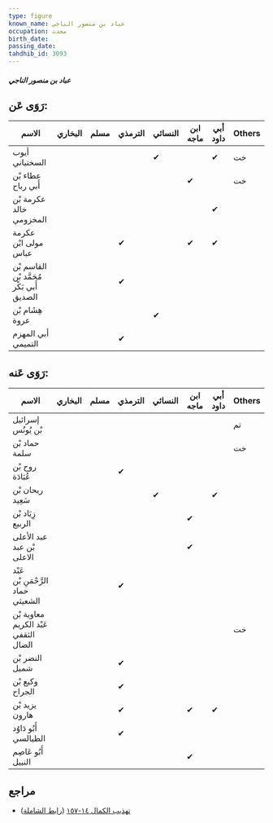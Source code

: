 ```yaml
---
type: figure
known_name: عباد بن منصور الناجي
occupation: محدث
birth_date:
passing_date:
tahdhib_id: 3093
---
```

##### عباد بن منصور الناجي

## رَوَى عَن:
| الاسم                                     | البخاري | مسلم | الترمذي | النسائي | ابن ماجه | أبي داود | Others |
| ----------------------------------------- | ------- | ---- | ------- | ------- | -------- | -------- | ------ |
| أيوب السختياني                            |         |      |         | ✔       |          | ✔        | خت     |
| عطاء بْن أَبي رباح                        |         |      |         |         | ✔        |          | خت     |
| عكرمة بْن خالد المخزومي                   |         |      |         |         |          | ✔        |        |
| عكرمة مولى ابْن عباس                      |         |      | ✔       |         | ✔        | ✔        |        |
| القاسم بْن مُحَمَّد بْن أَبي بَكْر الصديق |         |      | ✔       |         |          |          |        |
| هِشَام بْن عروة                           |         |      |         | ✔       |          |          |        |
| أبي المهزم التميمي                        |         |      | ✔       |         |          |          |        |
## رَوَى عَنه:
| الاسم                                | البخاري | مسلم | الترمذي | النسائي | ابن ماجه | أبي داود | Others |
| ------------------------------------ | ------- | ---- | ------- | ------- | -------- | -------- | ------ |
| إسرائيل بْن يُونُس                   |         |      |         |         |          |          | تم     |
| حماد بْن سلمة                        |         |      |         |         |          |          | خت     |
| روح بْن عُبَادَة                     |         |      | ✔       |         |          |          |        |
| ريحان بْن سَعِيد                     |         |      |         | ✔       |          | ✔        |        |
| زِيَاد بْن الربيع                    |         |      |         |         | ✔        |          |        |
| عبد الأعلى بْن عبد الاعلى            |         |      |         |         | ✔        |          |        |
| عَبْد الرَّحْمَنِ بْن حماد الشعيثي   |         |      | ✔       |         |          |          |        |
| معاوية بْن عَبْد الكريم الثقفي الضال |         |      |         |         |          |          | خت     |
| النضر بْن شميل                       |         |      | ✔       |         |          |          |        |
| وكيع بْن الجراح                      |         |      | ✔       |         |          |          |        |
| يزيد بْن هارون                       |         |      | ✔       |         | ✔        | ✔        |        |
| أَبُو دَاوُد الطيالسي                |         |      | ✔       |         |          |          |        |
| أَبُو عَاصِم النبيل                  |         |      |         |         | ✔        |          |        |
## مراجع
- [تهذيب الكمال ١٤-١٥٧](obsidian://open?vault=Tahdhib-al-Kamal&file=Figures/٣٠٩٣-عباد%20بن%20منصور%20الناجي) ([رابط الشاملة](https://shamela.ws/book/3722/7085))